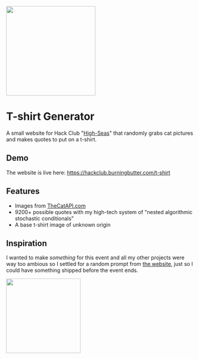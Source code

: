 <img src="https://cloud-7rag1ktup-hack-club-bot.vercel.app/0frame_76.png" width=240px>

T-shirt Generator
===============

A small website for Hack Club "[High-Seas](https://highseas.hackclub.com/)" that randomly grabs cat pictures and makes quotes to put on a t-shirt.

Demo
---------------

The website is live here:
https://hackclub.burningbutter.com/t-shirt

Features
---------------

+ Images from [TheCatAPI.com](https://thecatapi.com/)
+ 9200+ possible quotes with my high-tech system of "nested algorithmic stochastic conditionals"
+ A base t-shirt image of unknown origin

Inspiration
---------------

I wanted to make *something* for this event and all my other projects were way too ambious so I settled for a random prompt from [the website](https://highseas.hackclub.com/), just so I could have something shipped before the event ends. 

<img src="https://cloud-in5fl92xj-hack-club-bot.vercel.app/0image.png" width=200px>
